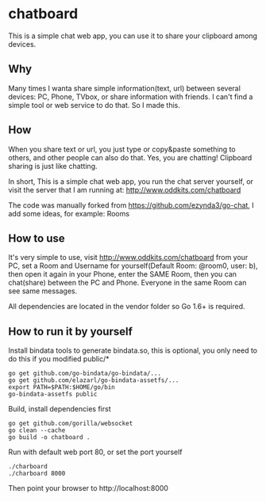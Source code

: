 # chatboard
This is a simple chat web app, you can use it to share your clipboard among devices.

## Why
Many times I wanta share simple information(text, url) between several devices: PC, Phone, TVbox, or share information with friends. I can't find a simple tool or web service to do that. So I made this.

## How
When you share text or url, you just type or copy&paste something to others, and other people can also do that. Yes, you are chatting! Clipboard sharing is just like chatting.

In short, This is a simple chat web app, you run the chat server yourself, or visit the server that I am running at: http://www.oddkits.com/chatboard

The code was manually forked from https://github.com/ezynda3/go-chat, I add some ideas, for example: Rooms

## How to use
It's very simple to use, visit http://www.oddkits.com/chatboard from your PC, set a Room and Username for yourself(Default Room: @room0, user: b), then open it again in your Phone, enter the SAME Room, then you can chat(share) between the PC and Phone. Everyone in the same Room can see same messages.


All dependencies are located in the vendor folder so Go 1.6+ is required.

## How to run it by yourself

Install bindata tools to generate bindata.so, this is optional, you only need to do this if you modified public/*
```
go get github.com/go-bindata/go-bindata/...
go get github.com/elazarl/go-bindata-assetfs/...
export PATH=$PATH:$HOME/go/bin
go-bindata-assetfs public
```

Build, install dependencies first
```
go get github.com/gorilla/websocket
go clean --cache
go build -o chatboard .
```

Run with default web port 80, or set the port yourself
```
./charboard
./charboard 8000
```

Then point your browser to http://localhost:8000
